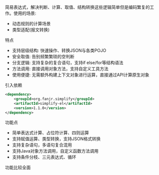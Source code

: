 简易表达式，解决判断、计算、取值、结构转换这些逻辑简单但是编码繁复的工作。使用的场景:
- 动态规则的计算场景
- 类型适配(报文转换)

特点
- 支持层级结构: 快速操作、转换JSON与各类POJO
- 安全取值: 告别频繁繁琐的空判断
- 分支逻辑: 支持复杂的复合语句，支持if else/for等结构语法
- 方法调用: 直接调用对象方法，支持自定义工具方法
- 使用便捷: 无需额外构建上下文对象进行运算，直接通过API计算原生对象

引入依赖
```xml
<dependency>
    <groupId>org.fanjr.simplify</groupId>
    <artifactId>simplify-el</artifactId>
    <version>1.1.0</version>
</dependency>
```
功能点
- 简单表达式计算、占位符计算、四则运算
- 支持赋值运算、类型转换，支持JSON格式转换
- 支持复杂语句，多语句复合混用
- 支持Java对象方法调用，自定义函数方法调用
- 支持条件分枝、三元表达式、循环

功能比较全面